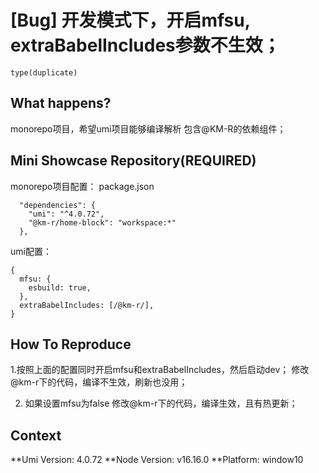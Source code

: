 # [Bug] 开发模式下，开启mfsu, extraBabelIncludes参数不生效；

`type(duplicate)`

  <!--
感谢您向我们反馈问题，为了高效的解决问题，我们期望你能提供以下信息：
-->

## What happens?

<!-- A clear and concise description of what the bug is. -->
<!-- 清晰的描述下遇到的问题。-->

monorepo项目，希望umi项目能够编译解析 包含@KM-R的依赖组件；

## Mini Showcase Repository(REQUIRED)

monorepo项目配置：
package.json

```
  "dependencies": {
    "umi": "^4.0.72",
    "@km-r/home-block": "workspace:*"
  },
```

umi配置：

```
{
  mfsu: {
    esbuild: true,
  },
  extraBabelIncludes: [/@km-r/],
}
```

## How To Reproduce

1.按照上面的配置同时开启mfsu和extraBabelIncludes，然后启动dev；
修改@km-r下的代码，编译不生效，刷新也没用；

2. 如果设置mfsu为false
   修改@km-r下的代码，编译生效，且有热更新；

<!-- 请提供复现链接/步骤，错误日志以及相关配置 -->

## Context

**Umi Version: 4.0.72
**Node Version: v16.16.0
\*\*Platform: window10
